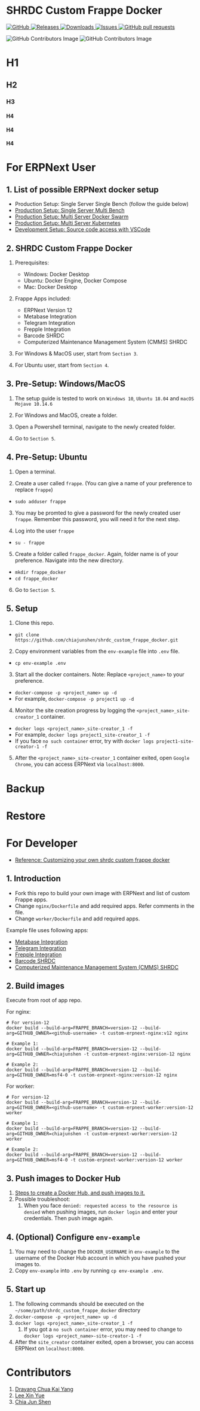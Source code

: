 # SHRDC Custom Frappe Docker
<a href="https://github.com/chiajunshen/shrdc_custom_frappe_docker/blob/master/LICENSE">
    <img alt="GitHub" src="https://img.shields.io/github/license/chiajunshen/shrdc_custom_frappe_docker.svg?color=blue">
</a>
<a href="https://github.com/chiajunshen/shrdc_custom_frappe_docker/releases">
    <img alt="Releases" src="https://img.shields.io/github/release/chiajunshen/shrdc_custom_frappe_docker?color=success" />
</a>
<a href="https://github.com/chiajunshen/shrdc_custom_frappe_docker/releases">
    <img alt="Downloads" src="https://img.shields.io/github/downloads/chiajunshen/shrdc_custom_frappe_docker/total.svg?color=success" />
</a>
<a href="https://github.com/chiajunshen/shrdc_custom_frappe_docker/issues">
      <img alt="Issues" src="https://img.shields.io/github/issues/chiajunshen/shrdc_custom_frappe_docker?color=blue" />
</a>
<a href="https://github.com/chiajunshen/shrdc_custom_frappe_docker/pulls">
    <img alt="GitHub pull requests" src="https://img.shields.io/github/issues-pr/chiajunshen/shrdc_custom_frappe_docker?color=blue" />
</a>

![GitHub Contributors Image](https://contrib.rocks/image?repo=chiajunshen/shrdc_custom_frappe_docker)
![GitHub Contributors Image](https://contrib.rocks/image?repo=drayang/frepple)

# H1
## H2
### H3
#### H4
#### H4
#### H4

# For ERPNext User

## 1. List of possible ERPNext docker setup
- Production Setup: Single Server Single Bench (follow the guide below)
- [Production Setup: Single Server Multi Bench](https://github.com/chiajunshen/shrdc_frappe_docker/blob/main/docs/multi-bench.md)
- [Production Setup: Multi Server Docker Swarm](https://github.com/chiajunshen/shrdc_frappe_docker/blob/main/docs/docker-swarm.md)
- [Production Setup: Multi Server Kubernetes](https://helm.erpnext.com/)
- [Development Setup: Source code access with VSCode](https://github.com/chiajunshen/shrdc_frappe_docker/tree/main/development)

## 2. SHRDC Custom Frappe Docker
1. Prerequisites:
    - Windows: Docker Desktop
    - Ubuntu: Docker Engine, Docker Compose
    - Mac: Docker Desktop

2. Frappe Apps included:
    - ERPNext Version 12
    - Metabase Integration
    - Telegram Integration
    - Frepple Integration
    - Barcode SHRDC
    - Computerized Maintenance Management System (CMMS) SHRDC

3. For Windows & MacOS user, start from `Section 3`.
4. For Ubuntu user, start from `Section 4`.

## 3. Pre-Setup: Windows/MacOS
1. The setup guide is tested to work on `Windows 10`, `Ubuntu 18.04` and `macOS Mojave 10.14.6`

2. For Windows and MacOS, create a folder.

3. Open a Powershell terminal, navigate to the newly created folder.

4. Go to `Section 5`.

## 4. Pre-Setup: Ubuntu
1. Open a terminal.

2. Create a user called `frappe`. (You can give a name of your preference to replace `frappe`)
- `sudo adduser frappe`

3. You may be promted to give a password for the newly created user `frappe`. Remember this password, you will need it for the next step.

4. Log into the user `frappe`
- `su - frappe`

5. Create a folder called `frappe_docker`. Again, folder name is of your preference. Navigate into the new directory.
- `mkdir frappe_docker`
- `cd frappe_docker`

6. Go to `Section 5`.

## 5. Setup

1. Clone this repo.
- `git clone https://github.com/chiajunshen/shrdc_custom_frappe_docker.git`

2. Copy environment variables from the `env-example` file into `.env` file.
- `cp env-example .env`

3. Start all the docker containers. Note: Replace `<project_name>` to your preference.
- `docker-compose -p <project_name> up -d`
- For example, `docker-compose -p project1 up -d`

4. Monitor the site creation progress by logging the `<project_name>_site-creator_1` container.
- `docker logs <project_name>_site-creator_1 -f`
- For example, `docker logs project1_site-creator_1 -f`
- If you face `no such container` error, try with `docker logs project1-site-creator-1 -f`

5. After the `<project_name>_site-creator_1` container exited, open `Google Chrome`, you can access ERPNext via `localhost:8000`.

# Backup
# Restore

# For Developer
- [Reference: Customizing your own shrdc custom frappe docker](https://docs.google.com/document/d/1XxOYM_qhZ0RGI60YM82XHOkEzrn8ywXC98i354Donjc/edit)

## 1. Introduction

- Fork this repo to build your own image with ERPNext and list of custom Frappe apps.
- Change `nginx/Dockerfile` and add required apps. Refer comments in the file.
- Change `worker/Dockerfile` and add required apps.

Example file uses following apps:

- [Metabase Integration](https://github.com/chiajunshen/shrdc_frappe_metabase)
- [Telegram Integration](https://github.com/chiajunshen/shrdc_erpnext_telegram)
- [Frepple Integration](https://github.com/Drayang/ERPNext-Frepple)
- [Barcode SHRDC](https://github.com/leexy0/barcode_shrdc)
- [Computerized Maintenance Management System (CMMS) SHRDC](https://github.com/msf4-0/ERPNext_my_custom__maintenance)

## 2. Build images

Execute from root of app repo.

For nginx:

```shell
# For version-12
docker build --build-arg=FRAPPE_BRANCH=version-12 --build-arg=GITHUB_OWNER=<github-username> -t custom-erpnext-nginx:v12 nginx

# Example 1:
docker build --build-arg=FRAPPE_BRANCH=version-12 --build-arg=GITHUB_OWNER=chiajunshen -t custom-erpnext-nginx:version-12 nginx

# Example 2:
docker build --build-arg=FRAPPE_BRANCH=version-12 --build-arg=GITHUB_OWNER=msf4-0 -t custom-erpnext-nginx:version-12 nginx
```

For worker:

```shell
# For version-12
docker build --build-arg=FRAPPE_BRANCH=version-12 --build-arg=GITHUB_OWNER=<github-username> -t custom-erpnext-worker:version-12 worker

# Example 1:
docker build --build-arg=FRAPPE_BRANCH=version-12 --build-arg=GITHUB_OWNER=chiajunshen -t custom-erpnext-worker:version-12 worker

# Example 2:
docker build --build-arg=FRAPPE_BRANCH=version-12 --build-arg=GITHUB_OWNER=msf4-0 -t custom-erpnext-worker:version-12 worker
```

## 3. Push images to Docker Hub
1. [Steps to create a Docker Hub, and push images to it.](https://docs.docker.com/get-started/04_sharing_app/)
2. Possible troubleshoot:
    1. When you face `denied: requested access to the resource is denied` when pushing images, run `docker login` and enter your credentials. Then push image again.

## 4. (Optional) Configure `env-example`
1. You may need to change the `DOCKER_USERNAME` in `env-example` to the username of the Docker Hub account in which you have pushed your images to.
2. Copy `env-example` into `.env` by running `cp env-example .env`.

## 5. Start up
1. The following commands should be executed on the `~/some/path/shrdc_custom_frappe_docker` directory
2. `docker-compose -p <project_name> up -d`
3. `docker logs <project_name>_site-creator_1 -f`
    1. If you got a `no such container` error, you may need to change to `docker logs <project_name>-site-creator-1 -f`
4. After the `site_creator` container exited, open a browser, you can access ERPNext on `localhost:8000`.

# Contributors
1. [Drayang Chua Kai Yang](https://github.com/Drayang)
2. [Lee Xin Yue](https://github.com/leexy0)
3. [Chia Jun Shen](https://github.com/chiajunshen)
